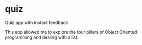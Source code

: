 # quiz

Quiz app with instant feedback 


This app allowed me to explore the four pillars of Object Oriented programming and dealing with a list. 